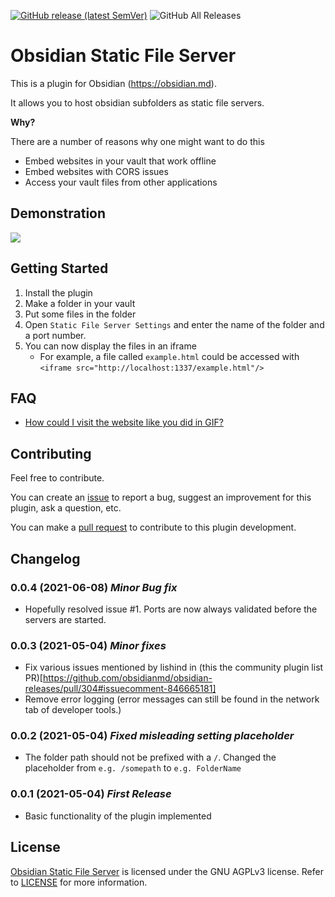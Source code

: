 [![GitHub release (latest SemVer)](https://img.shields.io/github/v/release/elias-sundqvist/obsidian-static-file-server?style=for-the-badge&sort=semver)](https://github.com/elias-sundqvist/obsidian-static-file-server/releases/latest)
![GitHub All Releases](https://img.shields.io/github/downloads/elias-sundqvist/obsidian-static-file-server/total?style=for-the-badge)
# Obsidian Static File Server

This is a plugin for Obsidian (https://obsidian.md).

It allows you to host obsidian subfolders as static file servers.

**Why?**

There are a number of reasons why one might want to do this

- Embed websites in your vault that work offline
- Embed websites with CORS issues
- Access your vault files from other applications

## Demonstration
![](images/static%20file%20server%20demo.gif)

## Getting Started 

1. Install the plugin
2. Make a folder in your vault
3. Put some files in the folder
4. Open `Static File Server Settings` and enter the name of the folder and a port number.
5. You can now display the files in an iframe
   * For example, a file called `example.html` could be accessed with  
     `<iframe src="http://localhost:1337/example.html"/>` 

## FAQ

* [How could I visit the website like you did in GIF?](https://github.com/elias-sundqvist/obsidian-static-file-server/issues/3#issuecomment-857964429)

## Contributing

Feel free to contribute.

You can create an [issue](https://github.com/elias-sundqvist/obsidian-static-file-server/issues) to report a bug, suggest an improvement for this plugin, ask a question, etc.

You can make a [pull request](https://github.com/elias-sundqvist/obsidian-static-file-server/pulls) to contribute to this plugin development.

## Changelog

### 0.0.4 (2021-06-08) *Minor Bug fix*
* Hopefully resolved issue #1. Ports are now always validated before the servers are started. 

### 0.0.3 (2021-05-04) *Minor fixes*
* Fix various issues mentioned by lishind in (this the community plugin list PR)[https://github.com/obsidianmd/obsidian-releases/pull/304#issuecomment-846665181]
* Remove error logging (error messages can still be found in the network tab of developer tools.)

### 0.0.2 (2021-05-04) *Fixed misleading setting placeholder*
* The folder path should not be prefixed with a `/`. Changed the placeholder from `e.g. /somepath` to `e.g. FolderName`

### 0.0.1 (2021-05-04) *First Release*
* Basic functionality of the plugin implemented

## License

[Obsidian Static File Server](https://github.com/elias-sundqvist/obsidian-static-file-server) is licensed under the GNU AGPLv3 license. Refer to [LICENSE](https://github.com/elias-sundqvist/obsidian-static-file-server/blob/master/LICENSE.TXT) for more information.